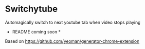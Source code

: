 # Switchytube
Automagically switch to next youtube tab when video stops playing

* README coming soon *

Based on https://github.com/yeoman/generator-chrome-extension
